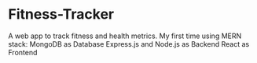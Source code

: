 # Fitness-Tracker
A web app to track fitness and health metrics.
My first time using MERN stack:
MongoDB as Database
Express.js and Node.js as Backend
React as Frontend
